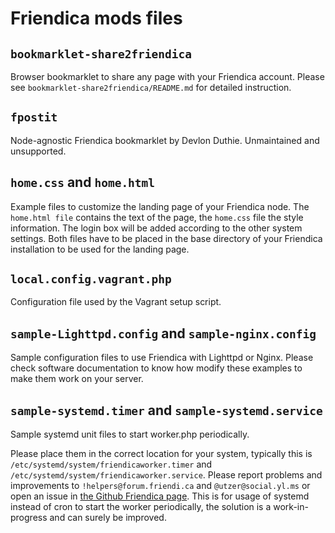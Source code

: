 Friendica mods files
====================

## `bookmarklet-share2friendica`

Browser bookmarklet to share any page with your Friendica account.
Please see `bookmarklet-share2friendica/README.md` for detailed instruction. 

## `fpostit`

Node-agnostic Friendica bookmarklet by Devlon Duthie.
Unmaintained and unsupported. 

## `home.css` and `home.html`

Example files to customize the landing page of your Friendica node.
The `home.html file` contains the text of the page, the `home.css` file the style information.
The login box will be added according to the other system settings.
Both files have to be placed in the base directory of your Friendica installation to be used for the landing page.

## `local.config.vagrant.php`

Configuration file used by the Vagrant setup script.

## `sample-Lighttpd.config` and `sample-nginx.config`

Sample configuration files to use Friendica with Lighttpd or Nginx.
Please check software documentation to know how modify these examples to make them work on your server.

## `sample-systemd.timer` and `sample-systemd.service`

Sample systemd unit files to start worker.php periodically.
		
Please place them in the correct location for your system, typically this is `/etc/systemd/system/friendicaworker.timer` and `/etc/systemd/system/friendicaworker.service`.
Please report problems and improvements to `!helpers@forum.friendi.ca` and `@utzer@social.yl.ms` or open an issue in [the Github Friendica page](https://github.com/friendica/friendica/issues).
This is for usage of systemd instead of cron to start the worker periodically, the solution is a work-in-progress and can surely be improved.
